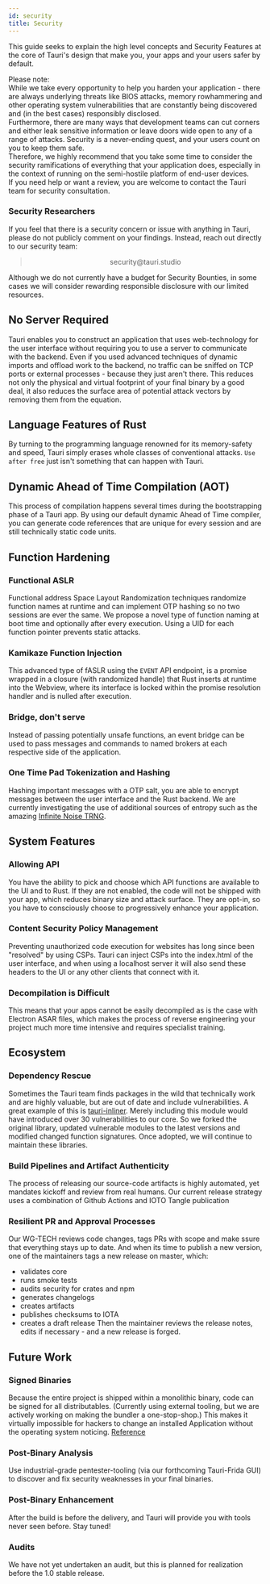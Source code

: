 ```yaml
---
id: security
title: Security
---
```


This guide seeks to explain the high level concepts and Security Features at the core of Tauri's design that make you, your apps and your users safer by default.

<div className="alert alert--info" role="alert">
  Please note:<br/>
  While we take every opportunity to help you harden your application - there are always underlying threats like BIOS attacks, memory rowhammering and other operating system vulnerabilities that are constantly being discovered and (in the best cases) responsibly disclosed.<br/>
Furthermore, there are many ways that development teams can cut corners and either leak sensitive information or leave doors wide open to any of a range of attacks. Security is a never-ending quest, and your users count on you to keep them safe.<br/>
Therefore, we highly recommend that you take some time to consider the security ramifications of everything that your application does, especially in the context of running on the semi-hostile platform of end-user devices.<br/>
If you need help or want a review, you are welcome to contact the Tauri team for security consultation.
</div>

### Security Researchers

If you feel that there is a security concern or issue with anything in Tauri, please do not publicly comment on your findings. Instead, reach out directly to our security team:

> <center>security@tauri.studio</center>

Although we do not currently have a budget for Security Bounties, in some cases we will consider rewarding responsible disclosure with our limited resources.

## No Server Required

Tauri enables you to construct an application that uses web-technology for the user interface without requiring you to use a server to communicate with the backend. Even if you used advanced techniques of dynamic imports and offload work to the backend, no traffic can be sniffed on TCP ports or external processes - because they just aren't there. This reduces not only the physical and virtual footprint of your final binary by a good deal, it also reduces the surface area of potential attack vectors by removing them from the equation.

## Language Features of Rust

By turning to the programming language renowned for its memory-safety and speed, Tauri simply erases whole classes of conventional attacks. `Use after free` just isn't something that can happen with Tauri.

## Dynamic Ahead of Time Compilation (AOT)

This process of compilation happens several times during the bootstrapping phase of a Tauri app. By using our default dynamic Ahead of Time compiler, you can generate code references that are unique for every session and are still technically static code units.

## Function Hardening

### Functional ASLR

Functional address Space Layout Randomization techniques randomize function names at runtime and can implement OTP hashing so no two sessions are ever the same. We propose a novel type of function naming at boot time and optionally after every execution. Using a UID for each function pointer prevents static attacks.

### Kamikaze Function Injection

This advanced type of fASLR using the `EVENT` API endpoint, is a promise wrapped in a closure (with randomized handle) that Rust inserts at runtime into the Webview, where its interface is locked within the promise resolution handler and is nulled after execution.

### Bridge, don't serve

Instead of passing potentially unsafe functions, an event bridge can be used to pass messages and commands to named brokers at each respective side of the application.

### One Time Pad Tokenization and Hashing

Hashing important messages with a OTP salt, you are able to encrypt messages between the user interface and the Rust backend. We are currently investigating the use of additional sources of entropy such as the amazing [Infinite Noise TRNG](https://13-37.org/en/shop/infinite-noise-trng/).

## System Features

### Allowing API

You have the ability to pick and choose which API functions are available to the UI and to Rust. If they are not enabled, the code will not be shipped with your app, which reduces binary size and attack surface. They are opt-in, so you have to consciously choose to progressively enhance your application.

### Content Security Policy Management

Preventing unauthorized code execution for websites has long since been "resolved" by using CSPs. Tauri can inject CSPs into the index.html of the user interface, and when using a localhost server it will also send these headers to the UI or any other clients that connect with it.

### Decompilation is Difficult

This means that your apps cannot be easily decompiled as is the case with Electron ASAR files, which makes the process of reverse engineering your project much more time intensive and requires specialist training.

## Ecosystem

### Dependency Rescue

Sometimes the Tauri team finds packages in the wild that technically work and are highly valuable, but are out of date and include vulnerabilities. A great example of this is [tauri-inliner](https://github.com/tauri-apps/tauri-inliner). Merely including this module would have introduced over 30 vulnerabilities to our core. So we forked the original library, updated vulnerable modules to the latest versions and modified changed function signatures. Once adopted, we will continue to maintain these libraries.

### Build Pipelines and Artifact Authenticity

The process of releasing our source-code artifacts is highly automated, yet mandates kickoff and review from real humans. Our current release strategy uses a combination of Github Actions and IOTO Tangle publication

### Resilient PR and Approval Processes

Our WG-TECH reviews code changes, tags PRs with scope and make ssure that everything stays up to date. And when its time to publish a new version, one of the maintainers tags a new release on master, which:

- validates core
- runs smoke tests
- audits security for crates and npm
- generates changelogs
- creates artifacts
- publishes checksums to IOTA
- creates a draft release
  Then the maintainer reviews the release notes, edits if necessary - and a new release is forged.

## Future Work

### Signed Binaries

Because the entire project is shipped within a monolithic binary, code can be signed for all distributables. (Currently using external tooling, but we are actively working on making the bundler a one-stop-shop.) This makes it virtually impossible for hackers to change an installed Application without the operating system noticing. [Reference](https://github.com/electron/asar/issues/123)

### Post-Binary Analysis

Use industrial-grade pentester-tooling (via our forthcoming Tauri-Frida GUI) to discover and fix security weaknesses in your final binaries.

### Post-Binary Enhancement

After the build is before the delivery, and Tauri will provide you with tools never seen before. Stay tuned!

### Audits

We have not yet undertaken an audit, but this is planned for realization before the 1.0 stable release.
